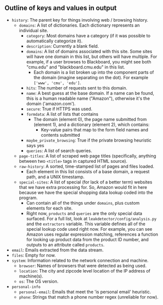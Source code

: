 Outline of keys and values in output
------------------------------------

* `history`: The parent key for things involving web / browsing history.
	* `domains`: A list of dictionaries. Each dictionary represents an individual site.
		* `category`: Most domains have a category (if it was possible to automatically categorize it).
		* `description`: Currently a blank field.
		* `domains`: A list of domains associated with this site. Some sites will have one domain in this list, but others will have multiple. For example, if a user browses to Blackboard, you might see both "cmu.edu" and "blackboard.cmu.edu" in this list.
			* Each domain is a list broken up into the component parts of the domain (imagine separating on the dot). For example `['www', 'cmu', 'edu']`.
		* `hits`: The number of requests sent to this domain.
		* `name`: A best guess at the base domain. If a name can be found, this is a human readable name ("Amazon"), otherwise it's the domain ('amazon.com').
		* `secure`: True if HTTPS was used.
		* `formdata`: A list of lists that contains
			* The domain (element 0), the page name submitted from (element 1), and a dictionary (element 2), which contains:
				* Key-value pairs that map to the form field names and contents submitted
		* `maybe_private_browsing`: True if the private browsing heuristic says yes
		* `queries`: A list of search queries.
	* `page-titles`: A list of scraped web page titles (specifically, anything between two `<title>` tags in captured HTML source).
	* `raw-history`: A sorted, time-stamped list of pages and files loaded.
		* Each element in this list consists of a base domain, a request path, and a UNIX timestamp.
	* `special-sites`: A list of special (for lack of a better term) websites that we have extra processing for. So, Amazon would fit in here because we have the special shopping data lookup coded into the program.
		* Can contain all of the things under `domains`, plus custom elements for each site.
		* Right now, `products` and `queries` are the only special data surfaced. For a full list, look at `leakdetector/config/analysis.py` and the `extractors` variable. This variable defines all of the special lookup code used right now. For example, you can see Amazon uses regular expression matching, references a function for looking up product data from the product ID number, and outputs to an attribute called `products`.
* `email`: Emails extracted from the data stream.
* `files`: Empty for now.
* `system`: Information related to the network connection and machine.
	* `browser`: Names of browsers that were detected as being used.
	* `location`: The city and zipcode level location of the IP address of machine(s).
	* `os`: The OS version.
* `personal-info` 
	* `personal-email`: Emails that meet the 'is personal email' heuristic.
	* `phone`: Strings that match a phone number regex (unreliable for now).
